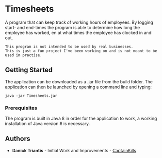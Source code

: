 # Timesheets
 A program that can keep track of working hours of employees. By logging start- and end-times the program is able to determine how long the employee has worked, en at what times the employee has clocked in and out.

 ```
 This program is not intended to be used by real businesses. 
 This is just a fun project I've been working on and is not meant to be used in practise.
 ```

## Getting Started

The application can be downloaded as a .jar file from the build folder. The application can then be launched by opening a command line and typing:
```
java -jar Timesheets.jar
```
### Prerequisites

The program is built in Java 8 in order for the application to work, a working installation of Java version 8 is necessary.

## Authors

* **Danick Triantis** - Initial Work and Improvements - [CaptainKills](https://github.com/CaptainKills)
